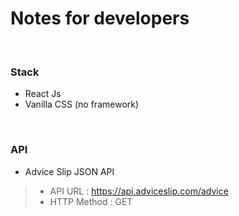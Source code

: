 # Notes for developers

<br>

### Stack
* React Js
* Vanilla CSS (no framework)

<br>

### API 
* Advice Slip JSON API
> * API URL : https://api.adviceslip.com/advice
> * HTTP Method : GET
